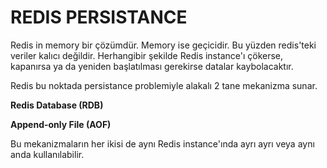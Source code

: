 # REDIS PERSISTANCE

Redis in memory bir çözümdür. Memory ise geçicidir. Bu yüzden redis'teki veriler kalıcı değildir. Herhangibir şekilde
Redis instance'ı çökerse, kapanırsa ya da yeniden başlatılması gerekirse datalar kaybolacaktır.

Redis bu noktada persistance problemiyle alakalı 2 tane mekanizma sunar.

**Redis Database (RDB)**

**Append-only File (AOF)**

Bu mekanizmaların her ikisi de aynı Redis instance'ında ayrı ayrı veya aynı anda kullanılabilir.